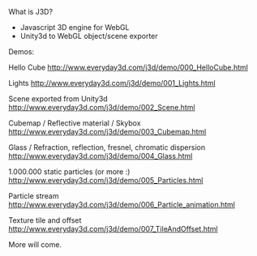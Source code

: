 What is J3D?

+ Javascript 3D engine for WebGL
+ Unity3d to WebGL object/scene exporter

Demos:

Hello Cube
http://www.everyday3d.com/j3d/demo/000_HelloCube.html

Lights
http://www.everyday3d.com/j3d/demo/001_Lights.html

Scene exported from Unity3d
http://www.everyday3d.com/j3d/demo/002_Scene.html

Cubemap / Reflective material / Skybox
http://www.everyday3d.com/j3d/demo/003_Cubemap.html

Glass / Refraction, reflection, fresnel, chromatic dispersion
http://www.everyday3d.com/j3d/demo/004_Glass.html

1.000.000 static particles (or more :)
http://www.everyday3d.com/j3d/demo/005_Particles.html

Particle stream
http://www.everyday3d.com/j3d/demo/006_Particle_animation.html

Texture tile and offset
http://www.everyday3d.com/j3d/demo/007_TileAndOffset.html

More will come.
